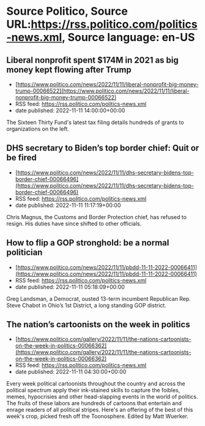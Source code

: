 # Source Politico, Source URL:https://rss.politico.com/politics-news.xml, Source language: en-US

## Liberal nonprofit spent $174M in 2021 as big money kept flowing after Trump
 - [https://www.politico.com/news/2022/11/11/liberal-nonprofit-big-money-trump-00066522](https://www.politico.com/news/2022/11/11/liberal-nonprofit-big-money-trump-00066522)
 - RSS feed: https://rss.politico.com/politics-news.xml
 - date published: 2022-11-11 14:00:00+00:00

The Sixteen Thirty Fund's latest tax filing details hundreds of grants to organizations on the left.

## DHS secretary to Biden’s top border chief: Quit or be fired
 - [https://www.politico.com/news/2022/11/11/dhs-secretary-bidens-top-border-chief-00066496](https://www.politico.com/news/2022/11/11/dhs-secretary-bidens-top-border-chief-00066496)
 - RSS feed: https://rss.politico.com/politics-news.xml
 - date published: 2022-11-11 11:17:19+00:00

Chris Magnus, the Customs and Border Protection chief, has refused to resign. His duties have since shifted to other officials.

## How to flip a GOP stronghold: be a normal politician
 - [https://www.politico.com/news/2022/11/11/pbdd-11-11-2022-00066411](https://www.politico.com/news/2022/11/11/pbdd-11-11-2022-00066411)
 - RSS feed: https://rss.politico.com/politics-news.xml
 - date published: 2022-11-11 05:18:09+00:00

Greg Landsman, a Democrat, ousted 13-term incumbent Republican Rep. Steve Chabot in Ohio’s 1st District, a long standing GOP district.

## The nation’s cartoonists on the week in politics
 - [https://www.politico.com/gallery/2022/11/11/the-nations-cartoonists-on-the-week-in-politics-00066362](https://www.politico.com/gallery/2022/11/11/the-nations-cartoonists-on-the-week-in-politics-00066362)
 - RSS feed: https://rss.politico.com/politics-news.xml
 - date published: 2022-11-11 04:30:00+00:00

Every week political cartoonists throughout the country and across the political spectrum apply their ink-stained skills to capture the foibles, memes, hypocrisies and other head-slapping events in the world of politics. The fruits of these labors are hundreds of cartoons that entertain and enrage readers of all political stripes. Here's an offering of the best of this week's crop, picked fresh off the Toonosphere. Edited by Matt Wuerker.
